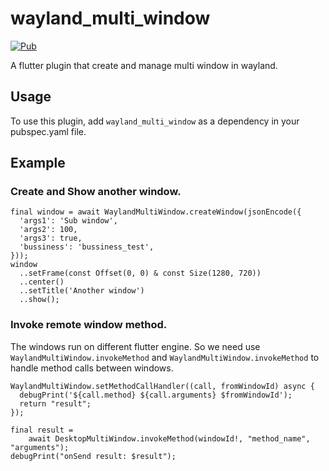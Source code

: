 # wayland_multi_window

[![Pub](https://img.shields.io/pub/v/desktop_multi_window.svg)](https://pub.dev/packages/desktop_multi_window)

A flutter plugin that create and manage multi window in wayland.

## Usage

To use this plugin, add `wayland_multi_window` as a dependency in your pubspec.yaml file.

## Example

### Create and Show another window.

```
final window = await WaylandMultiWindow.createWindow(jsonEncode({
  'args1': 'Sub window',
  'args2': 100,
  'args3': true,
  'bussiness': 'bussiness_test',
}));
window
  ..setFrame(const Offset(0, 0) & const Size(1280, 720))
  ..center()
  ..setTitle('Another window')
  ..show();
```

### Invoke remote window method.

The windows run on different flutter engine. So we need use `WaylandMultiWindow.invokeMethod`
and `WaylandMultiWindow.invokeMethod` to handle method calls between windows.

```
WaylandMultiWindow.setMethodCallHandler((call, fromWindowId) async {
  debugPrint('${call.method} ${call.arguments} $fromWindowId');
  return "result";
});
```

```
final result =
    await DesktopMultiWindow.invokeMethod(windowId!, "method_name", "arguments");
debugPrint("onSend result: $result");
```
